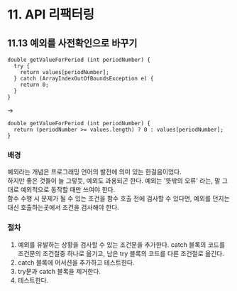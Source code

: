 # 11. API 리팩터링
## 11.13 예외를 사전확인으로 바꾸기
```JS
double getValueForPeriod (int periodNumber) { 
  try { 
    return values[periodNumber]; 
  } catch (ArrayIndexOutOfBoundsException e) { 
    return 0; 
  } 
}
```
->
```JS
double getValueForPeriod (int periodNumber) { 
  return (periodNumber >= values.length) ? 0 : values[periodNumber]; 
}
```

### 배경
예외라는 개념은 프로그래밍 언어의 발전에 의미 있는 한걸음이었다.  
하지만 좋은 것들이 늘 그렇듯, 예외도 과용되곤 한다. 예외는 '뜻밖의 오류' 라는, 말 그대로 예외적으로 동작할 때만 쓰여야 한다.  
함수 수행 시 문제가 될 수 있는 조건을 함수 호출 전에 검사할 수 있다면, 예외를 던지는 대신 호출하는곳에서 조건을 검사해야 한다.

### 절차
1. 예외를 유발하는 상황을 검사할 수 있는 조건문을 추가한다. catch 블록의 코드를 조건문의 조건절중 하나로 옮기고, 남은 try 블록의 코드를 다른 조건절로 옮긴다.
2. catch 블록에 어서션을 추가하고 테스트한다.
3. try문과 catch 블록을 제거한다.
4. 테스트한다.
